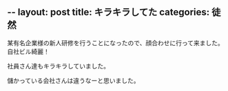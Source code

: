 --
layout: post
title: キラキラしてた
categories: 徒然
--

某有名企業様の新人研修を行うことになったので、顔合わせに行って来ました。
自社ビル綺麗！

社員さん達もキラキラしていました。

儲かっている会社さんは違うなーと思いました。

